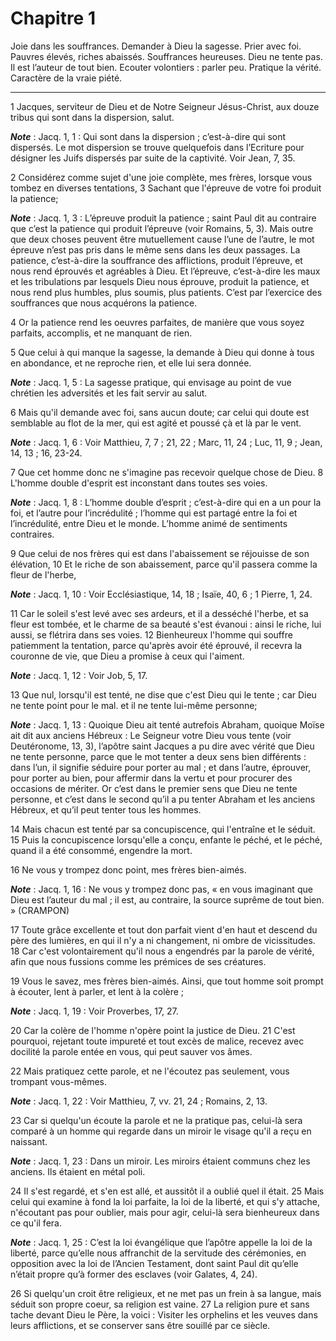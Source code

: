 # Chapitre 1

Joie dans les souffrances.
Demander à Dieu la sagesse.
Prier avec foi.
Pauvres élevés, riches abaissés.
Souffrances heureuses.
Dieu ne tente pas.
Il est l’auteur de tout bien.
Ecouter volontiers : parler peu.
Pratique la vérité.
Caractère de la vraie piété.

***

1 Jacques, serviteur de Dieu et de Notre Seigneur Jésus-Christ, aux douze tribus qui sont dans la dispersion, salut.

***Note*** :  Jacq. 1, 1 : Qui sont dans la dispersion ; c’est-à-dire qui sont dispersés. Le mot dispersion se trouve quelquefois dans l’Ecriture pour désigner les Juifs dispersés par suite de la captivité. Voir Jean, 7, 35.


2 Considérez comme sujet d'une joie complète, mes frères, lorsque vous tombez en diverses tentations, 3 Sachant que l'épreuve de votre foi produit la patience;

***Note*** :  Jacq. 1, 3 : L’épreuve produit la patience ; saint Paul dit au contraire que c’est la patience qui produit l’épreuve (voir Romains, 5, 3). Mais outre que deux choses peuvent être mutuellement cause l’une de l’autre, le mot épreuve n’est pas pris dans le même sens dans les deux passages. La patience, c’est-à-dire la souffrance des afflictions, produit l’épreuve, et nous rend éprouvés et agréables à Dieu. Et l’épreuve, c’est-à-dire les maux et les tribulations par lesquels Dieu nous éprouve, produit la patience, et nous rend plus humbles, plus soumis, plus patients. C’est par l’exercice des souffrances que nous acquérons la patience.

4 Or la patience rend les oeuvres parfaites, de manière que vous soyez parfaits, accomplis, et ne manquant de rien.


5 Que celui à qui manque la sagesse, la demande à Dieu qui donne à tous en abondance, et ne reproche rien, et elle lui sera donnée.

***Note*** :  Jacq. 1, 5 : La sagesse pratique, qui envisage au point de vue chrétien les adversités et les fait servir au salut.

6 Mais qu'il demande avec foi, sans aucun doute; car celui qui doute est semblable au flot de la mer, qui est agité et poussé çà et là par le vent.

***Note*** :  Jacq. 1, 6 : Voir Matthieu, 7, 7 ; 21, 22 ; Marc, 11, 24 ; Luc, 11, 9 ; Jean, 14, 13 ; 16, 23-24.

7 Que cet homme donc ne s'imagine pas recevoir quelque chose de Dieu. 8 L'homme double d'esprit est inconstant dans toutes ses voies.

***Note*** :  Jacq. 1, 8 : L’homme double d’esprit ; c’est-à-dire qui en a un pour la foi, et l’autre pour l’incrédulité ; l’homme qui est partagé entre la foi et l’incrédulité, entre Dieu et le monde. L’homme animé de sentiments contraires.


9 Que celui de nos frères qui est dans l'abaissement se réjouisse de son élévation, 10 Et le riche de son abaissement, parce qu'il passera comme la fleur de l'herbe,

***Note*** :  Jacq. 1, 10 : Voir Ecclésiastique, 14, 18 ; Isaïe, 40, 6 ; 1 Pierre, 1, 24.

11 Car le soleil s'est levé avec ses ardeurs, et il a desséché l'herbe, et sa fleur est tombée, et le charme de sa beauté s'est évanoui : ainsi le riche, lui aussi, se flétrira dans ses voies. 12 Bienheureux l'homme qui souffre patiemment la tentation, parce qu'après avoir été éprouvé, il recevra la couronne de vie, que Dieu a promise à ceux qui l'aiment.

***Note*** :  Jacq. 1, 12 : Voir Job, 5, 17.


13 Que nul, lorsqu'il est tenté, ne dise que c'est Dieu qui le tente ; car Dieu ne tente point pour le mal. et il ne tente lui-même personne;

***Note*** :  Jacq. 1, 13 : Quoique Dieu ait tenté autrefois Abraham, quoique Moïse ait dit aux anciens Hébreux : Le Seigneur votre Dieu vous tente (voir Deutéronome, 13, 3), l’apôtre saint Jacques a pu dire avec vérité que Dieu ne tente personne, parce que le mot tenter a deux sens bien différents : dans l’un, il signifie séduire pour porter au mal ; et dans l’autre, éprouver, pour porter au bien, pour affermir dans la vertu et pour procurer des occasions de mériter. Or c’est dans le premier sens que Dieu ne tente personne, et c’est dans le second qu’il a pu tenter Abraham et les anciens Hébreux, et qu’il peut tenter tous les hommes.

14 Mais chacun est tenté par sa concupiscence, qui l'entraîne et le séduit. 15 Puis la concupiscence lorsqu'elle a conçu, enfante le péché, et le péché, quand il a été consommé, engendre la mort.


16 Ne vous y trompez donc point, mes frères bien-aimés.

***Note*** :  Jacq. 1, 16 : Ne vous y trompez donc pas, « en vous imaginant que Dieu est l’auteur du mal ; il est, au contraire, la source suprême de tout bien. » (CRAMPON)

17 Toute grâce excellente et tout don parfait vient d'en haut et descend du père des lumières, en qui il n'y a ni changement, ni ombre de vicissitudes. 18 Car c'est volontairement qu'il nous a engendrés par la parole de vérité, afin que nous fussions comme les prémices de ses créatures.


19 Vous le savez, mes frères bien-aimés. Ainsi, que tout homme soit prompt à écouter, lent à parler, et lent à la colère ;

***Note*** :  Jacq. 1, 19 : Voir Proverbes, 17, 27.

20 Car la colère de l'homme n'opère point la justice de Dieu. 21 C'est pourquoi, rejetant toute impureté et tout excès de malice, recevez avec docilité la parole entée en vous, qui peut sauver vos âmes.


22 Mais pratiquez cette parole, et ne l'écoutez pas seulement, vous trompant vous-mêmes.

***Note*** :  Jacq. 1, 22 : Voir Matthieu, 7, vv. 21, 24 ; Romains, 2, 13.

23 Car si quelqu'un écoute la parole et ne la pratique pas, celui-là sera comparé à un homme qui regarde dans un miroir le visage qu'il a reçu en naissant.

***Note*** :  Jacq. 1, 23 : Dans un miroir. Les miroirs étaient communs chez les anciens. Ils étaient en métal poli.

24 Il s'est regardé, et s'en est allé, et aussitôt il a oublié quel il était. 25 Mais celui qui examine à fond la loi parfaite, la loi de la liberté, et qui s'y attache, n'écoutant pas pour oublier, mais pour agir, celui-là sera bienheureux dans ce qu'il fera.

***Note*** :  Jacq. 1, 25 : C’est la loi évangélique que l’apôtre appelle la loi de la liberté, parce qu’elle nous affranchit de la servitude des cérémonies, en opposition avec la loi de l’Ancien Testament, dont saint Paul dit qu’elle n’était propre qu’à former des esclaves (voir Galates, 4, 24).

26 Si quelqu'un croit être religieux, et ne met pas un frein à sa langue, mais séduit son propre coeur, sa religion est vaine. 27 La religion pure et sans tache devant Dieu le Père, la voici : Visiter les orphelins et les veuves dans leurs afflictions, et se conserver sans être souillé par ce siècle.

